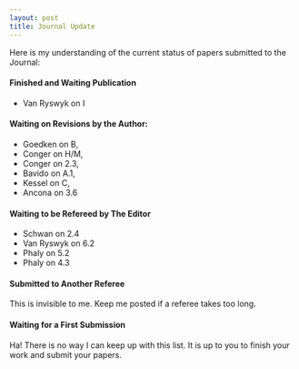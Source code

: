 ```yaml
---
layout: post
title: Journal Update
---
```


Here is my understanding of the current status of papers submitted to the Journal:

#### Finished and Waiting Publication

- Van Ryswyk on I


#### Waiting on Revisions by the Author:

- Goedken on B,
- Conger on H/M,
- Conger on 2.3,
- Bavido on A.1,
- Kessel on C,
- Ancona on 3.6

#### Waiting to be Refereed by The Editor

- Schwan on 2.4
- Van Ryswyk on 6.2
- Phaly on 5.2
- Phaly on 4.3

#### Submitted to Another Referee

This is invisible to me. Keep me posted if a referee takes too long.

#### Waiting for a First Submission

Ha! There is no way I can keep up with this list. It is up to you to finish your
work and submit your papers.
